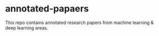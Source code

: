# annotated-papaers
This repo contains annotated research papers from machine learning &amp; deep learning areas.
